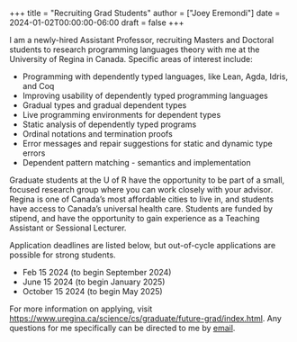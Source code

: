 +++
title = "Recruiting Grad Students"
author = ["Joey Eremondi"]
date = 2024-01-02T00:00:00-06:00
draft = false
+++

I am a newly-hired Assistant Professor, recruiting Masters and Doctoral students to research programming languages theory with me at the University of Regina in Canada. Specific areas of interest include:

-   Programming with dependently typed languages, like Lean, Agda, Idris, and Coq
-   Improving usability of dependently typed programming languages
-   Gradual types and gradual dependent types
-   Live programming environments for dependent types
-   Static analysis of dependently typed programs
-   Ordinal notations and termination proofs
-   Error messages and repair suggestions for static and dynamic type errors
-   Dependent pattern matching - semantics and implementation

Graduate students at the U of R have the opportunity to be part of a small, focused research group where you can work closely with your advisor. Regina is one of Canada’s most affordable cities to live in, and students have access to Canada’s universal health care. Students are funded by stipend, and have the opportunity to gain experience as a Teaching Assistant or Sessional Lecturer.

Application deadlines are listed below, but out-of-cycle applications are possible for strong students.

-   Feb 15 2024 (to begin September 2024)
-   June 15 2024 (to begin January 2025)
-   October 15 2024 (to begin May 2025)

For more information on applying, visit <https://www.uregina.ca/science/cs/graduate/future-grad/index.html>. Any questions for me specifically can be directed to me by [email](mailto:jeremondi(atsymbol)uregina.ca).

